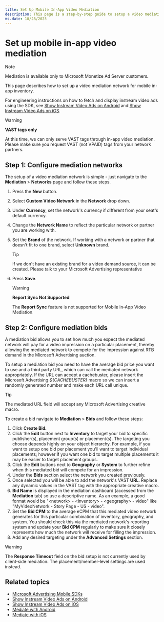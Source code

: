 ```yaml
---
title: Set Up Mobile In-App Video Mediation
description: This page is a step-by-step guide to setup a video mediation network for mobile in-app inventory.
ms.date: 10/28/2023
---
```



# Set up mobile in-app video mediation

> [!NOTE]
> Mediation is available only to Microsoft Monetize Ad Server customers.

This page describes how to set up a video mediation network for mobile in-app inventory.

For engineering instructions on how to fetch and display instream video ads using the SDK, see [Show Instream Video Ads on Android](../mobile-sdk/show-instream-video-ads-on-android.md) and [Show Instream Video Ads on iOS](../mobile-sdk/show-instream-video-ads-on-ios.md).

> [!WARNING]
> **VAST tags only**
>
> At this time, we can only serve VAST tags through in-app video mediation. Please make sure you request VAST (not VPAID) tags from your network partners.

## Step 1: Configure mediation networks

The setup of a video mediation network is simple - just navigate to the **Mediation** \> **Networks** page and follow these steps.

1. Press the **New** button.

1. Select **Custom Video Network** in the **Network** drop down.

1. Under **Currency**, set the network's currency if different from your seat's default currency.

1. Change the **Network Name** to reflect the particular network or partner you are working with.

1. Set the **Brand** of the network. If working with a network or partner that doesn't fit to one brand, select **Unknown** brand.

    > [!TIP]
    > If we don't have an existing brand for a video demand source, it can be created. Please talk to your Microsoft Advertising representative

1. Press **Save**.

   > [!WARNING]
   > **Report Sync Not Supported**
   >
   > The **Report Sync** feature is not supported for Mobile In-App Video Mediation.

## Step 2: Configure mediation bids

A mediation bid allows you to set how much you expect the mediated network will pay for a video impression on a particular placement, thereby allowing the mediated network to compete for the impression against RTB demand in the Microsoft Advertising auction.

To setup a mediation bid you need to have the average bid price you want to use and a third party URL, which can call the mediated network appropriately. If the URL can accept a cachebuster, please insert the Microsoft Advertising *${CACHEBUSTER}* macro so we can insert a randomly generated number and make each URL call unique.

> [!TIP]
>
> The mediated URL field will accept any Microsoft Advertising creative macro.

To create a bid navigate to **Mediation** \> **Bids** and follow these steps:

1. Click **Create Bid**.
1. Click the **Edit** button next to **Inventory** to target your bid to specific publisher(s), placement group(s) or placement(s). The targeting you choose depends highly on your object hierarchy. For example, if you want to setup one bid per placement you'll want to target individual placements; however if you want one bid to target multiple placements it may be easier to target placement groups.
1. Click the **Edit** buttons next to **Geography** or **System** to further refine when this mediated bid will compete for an impression.
1. Under the **Bids** section select the network you created previously.
1. Once selected you will be able to add the network's VAST **URL**. Replace any dynamic values in the VAST tag with the appropriate creative macro.
1. **Bid Name** is displayed in the mediation dashboard (accessed from the **Mediation** tab) so use a descriptive name. As an example, a good format would be "\<network\> - \<inventory\> - \<geography\> - video" like "MyVideoNetwork - Story Page - US - video".
1. Set the **Bid CPM** to the average eCPM that this mediated video network generates for this particular combination of inventory, geography, and system. You should check this via the mediated network's reporting system and update your **Bid CPM** regularly to make sure it closely represents how much the network will receive for filling the impression.
1. Add any desired targeting under the **Advanced Settings** section.

> [!WARNING]
> The **Response Timeout** field on the bid setup is not currently used by client-side mediation. The placement/member-level settings are used instead.

## Related topics

- [Microsoft Advertising Mobile SDKs](../mobile-sdk/xandr-mobile-sdks.md)
- [Show Instream Video Ads on Android](../mobile-sdk/show-instream-video-ads-on-android.md)
- [Show Instream Video Ads on iOS](../mobile-sdk/show-instream-video-ads-on-ios.md)
- [Mediate with Android](../mobile-sdk/mediate-with-android-sdk-instructions.md)
- [Mediate with iOS](../mobile-sdk/mediate-with-ios.md)